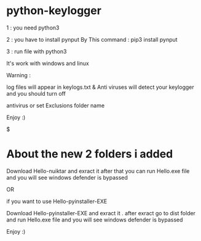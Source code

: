 # python-keylogger

1 : you need python3 

2 : you have to install pynput By This command : pip3 install pynput

3 : run file with python3



It's work with windows and linux 



Warning :  

log files will appear in keylogs.txt & Anti viruses will detect your keylogger and you should turn off

antivirus or set Exclusions folder name


Enjoy :)

$$$$$$$$$$$$$$$$$$$$$$$$$$$$$$$$$$$$$$$$$$$$$$$$$$$$$$$$$$$$$$$$$$$$$$$$$$$$$$$$$$$$$$$$$$$$$$$$$$$$$$$$$$$$$$$$$$$$$$$$$$$$$$$$$$$$$$$$$$$$$$$$$$$$$$$$$$$$$$$$$$$$$$$$$

# About the new 2 folders i added

Download Hello-nuiktar and exract it after that you can run Hello.exe file and you will see windows defender is bypassed 

OR

if you want to use Hello-pyinstaller-EXE

Download Hello-pyinstaller-EXE and exract it . after exract go to dist folder and run Hello.exe file and you will see windows defender is bypassed 

Enjoy :)
